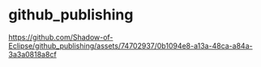 # github_publishing


https://github.com/Shadow-of-Eclipse/github_publishing/assets/74702937/0b1094e8-a13a-48ca-a84a-3a3a0818a8cf

